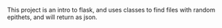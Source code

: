 This project is an intro to flask, and uses classes to find files with random epithets, and will return as json.
